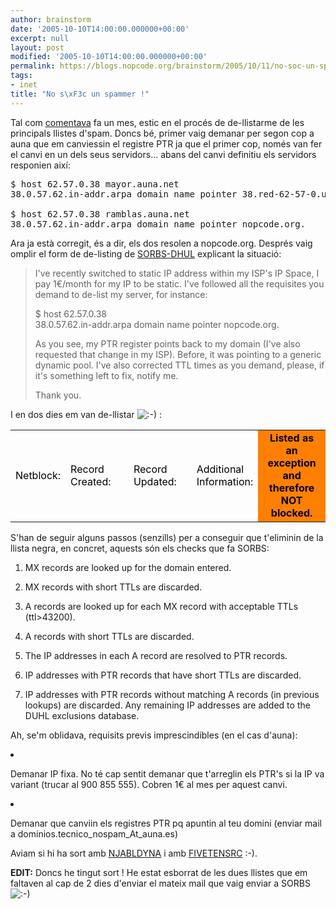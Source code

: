 ```yaml
---
author: brainstorm
date: '2005-10-10T14:00:00.000000+00:00'
excerpt: null
layout: post
modified: '2005-10-10T14:00:00.000000+00:00'
permalink: https://blogs.nopcode.org/brainstorm/2005/10/11/no-soc-un-spammer/
tags:
- inet
title: "No s\xF3c un spammer !"
---
```


Tal com [comentava][1] fa un mes, estic en el procés de de-llistarme de les principals llistes d'spam. Doncs bé, primer vaig demanar per segon cop a auna que em canviessin el registre PTR ja que el primer cop, només van fer el canvi en un dels seus servidors... abans del canvi definitiu els servidors responien així:

<pre>$ host 62.57.0.38 mayor.auna.net
38.0.57.62.in-addr.arpa domain name pointer 38.red-62-57-0.user.auna.net.

$ host 62.57.0.38 ramblas.auna.net
38.0.57.62.in-addr.arpa domain name pointer nopcode.org.
</pre>

Ara ja està corregit, és a dir, els dos resolen a nopcode.org. Després vaig omplir el form de de-listing de [SORBS-DHUL][2] explicant la situació:

> I've recently switched to static IP address within my ISP's IP Space, I pay 1€/month for my IP to be static. I've followed all the requisites you demand to de-list my server, for instance:
> 
> $ host 62.57.0.38  
> 38.0.57.62.in-addr.arpa domain name pointer nopcode.org.
> 
> As you see, my PTR register points back to my domain (I've also requested that change in my ISP). Before, it was pointing to a generic dynamic pool. I've also corrected TTL times as you demand, please, if it's something left to fix, notify me.
> 
> Thank you. 

<!--more-->

I en dos dies em van de-llistar <img src="http://blogs.nopcode.org/brainstorm/wp-includes/images/smilies/icon_smile.gif" alt=":-)" class="wp-smiley" /> :<table style="color:black" width=100% border=0> 

<td width="10%">
  Netblock:
</td>

<td width="20%">
  Record Created:
</td>

<td width="20%">
  Record Updated:
</td>

<td width="20%">
  Additional Information:
</td>

<td style="background-color:#FF8000;text-align:center" colspan="2">
  <b>Listed as an exception and therefore NOT blocked.</b>
</td></table> 

S'han de seguir alguns passos (senzills) per a conseguir que t'eliminin de la llista negra, en concret, aquests són els checks que fa SORBS:

1.  MX records are looked up for the domain entered.
2.  MX records with short TTLs are discarded.
3.  A records are looked up for each MX record with acceptable TTLs (ttl>43200).
4.  A records with short TTLs are discarded.
5.  The IP addresses in each A record are resolved to PTR records.
6.  IP addresses with PTR records that have short TTLs are discarded.
7.  IP addresses with PTR records without matching A records (in previous lookups) are discarded.
Any remaining IP addresses are added to the DUHL exclusions database. </ol> 
Ah, se'm oblidava, requisits previs imprescindibles (en el cas d'auna):

1.  Demanar IP fixa. No té cap sentit demanar que t'arreglin els PTR's si la IP va variant (trucar al 900 855 555). Cobren 1€ al mes per aquest canvi.
2.  Demanar que canviin els registres PTR pq apuntin al teu domini (enviar mail a dominios.tecnico\_nospam\_At_auna.es)

Aviam si hi ha sort amb [NJABLDYNA][3] i amb [FIVETENSRC][4] :-).

**EDIT:** Doncs he tingut sort ! He estat esborrat de les dues llistes que em faltaven al cap de 2 dies d'enviar el mateix mail que vaig enviar a SORBS <img src="http://blogs.nopcode.org/brainstorm/wp-includes/images/smilies/icon_smile.gif" alt=":-)" class="wp-smiley" />

 [1]: http://blogs.nopcode.org/brainstorm/2005/09/10/registre-ptr-dauna/
 [2]: http://www.nl.sorbs.net/
 [3]: http://dnsbl.njabl.org/dynablock.html
 [4]: http://www.five-ten-sg.com/blackhole.php